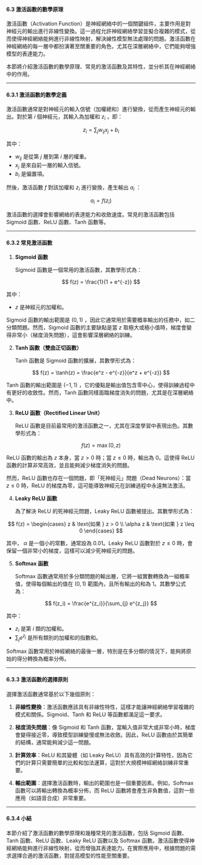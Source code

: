 #### **6.3 激活函數的數學原理**

激活函數（Activation Function）是神經網絡中的一個關鍵組件，主要作用是對神經元的輸出進行非線性變換。這一過程允許神經網絡學習並擬合複雜的模式，從而使得神經網絡能夠進行非線性映射，解決線性模型無法處理的問題。激活函數在神經網絡的每一層中都扮演著至關重要的角色，尤其在深層網絡中，它們能夠增強模型的表達能力。

本節將介紹激活函數的數學原理、常見的激活函數及其特性，並分析其在神經網絡中的作用。

---

#### **6.3.1 激活函數的數學定義**

激活函數通常是對神經元的輸入信號（加權總和）進行變換，從而產生神經元的輸出。對於第  $i$  個神經元，其輸入為加權和  $z_i$ ，即：


$$
z_i = \sum_{j} w_{ij} x_j + b_i
$$


其中：
-  $w_{ij}$  是從第  $j$  層到第  $i$  層的權重。
-  $x_j$  是來自前一層的輸入信號。
-  $b_i$  是偏置項。

然後，激活函數  $f$  對該加權和  $z_i$  進行變換，產生輸出  $a_i$ ：


$$
a_i = f(z_i)
$$


激活函數的選擇會影響網絡的表達能力和收斂速度。常見的激活函數包括 Sigmoid 函數、ReLU 函數、Tanh 函數等。

---

#### **6.3.2 常見激活函數**

1. **Sigmoid 函數**

   Sigmoid 函數是一個常用的激活函數，其數學形式為：


$$
   f(z) = \frac{1}{1 + e^{-z}}
$$


   其中：
   -  $z$  是神經元的加權和。

   Sigmoid 函數的輸出範圍是  $(0, 1)$ ，因此它通常用於需要概率輸出的任務中，如二分類問題。然而，Sigmoid 函數的主要缺點是當  $z$  取極大或極小值時，梯度會變得非常小（梯度消失問題），這會影響深層網絡的訓練。

2. **Tanh 函數（雙曲正切函數）**

   Tanh 函數是 Sigmoid 函數的擴展，其數學形式為：


$$
   f(z) = \tanh(z) = \frac{e^z - e^{-z}}{e^z + e^{-z}}
$$


   Tanh 函數的輸出範圍是  $(-1, 1)$ ，它的優點是輸出值包含零中心，使得訓練過程中有更好的收斂性。然而，Tanh 函數同樣面臨梯度消失的問題，尤其是在深層網絡中。

3. **ReLU 函數（Rectified Linear Unit）**

   ReLU 函數是目前最常用的激活函數之一，尤其在深度學習中表現出色。其數學形式為：


$$
   f(z) = \max(0, z)
$$


   ReLU 函數的輸出為  $z$  本身，當  $z > 0$  時；當  $z \leq 0$  時，輸出為 0。這使得 ReLU 函數的計算非常高效，並且能夠減少梯度消失的問題。

   然而，ReLU 函數也存在一個問題，即「死神經元」問題（Dead Neurons）：當  $z \leq 0$  時，ReLU 的梯度為零，這可能導致神經元在訓練過程中永遠無法激活。

4. **Leaky ReLU 函數**

   為了解決 ReLU 的死神經元問題，Leaky ReLU 函數被提出。其數學形式為：


$$
   f(z) = \begin{cases} 
   z & \text{如果 } z > 0 \\
   \alpha z & \text{如果 } z \leq 0
   \end{cases}
$$


   其中， $\alpha$  是一個小的常數，通常設為 0.01。Leaky ReLU 函數對於  $z \leq 0$  時，會保留一個非常小的梯度，這樣可以減少死神經元的問題。

5. **Softmax 函數**

   Softmax 函數通常用於多分類問題的輸出層，它將一組實數轉換為一組概率值，使得每個輸出的值在  $(0, 1)$  範圍內，且所有輸出的和為 1。其數學公式為：


$$
   f(z_i) = \frac{e^{z_i}}{\sum_{j} e^{z_j}}
$$


   其中：
   -  $z_i$  是第  $i$  類的加權和。
   -  $\sum_{j} e^{z_j}$  是所有類別的加權和的指數和。

   Softmax 函數常用於神經網絡的最後一層，特別是在多分類的情況下，能夠將原始的得分轉換為概率分佈。

---

#### **6.3.3 激活函數的選擇原則**

選擇激活函數通常基於以下幾個原則：

1. **非線性變換**：激活函數應該具有非線性特性，這樣才能讓神經網絡學習複雜的模式和關係。Sigmoid、Tanh 和 ReLU 等函數都滿足這一要求。

2. **梯度消失問題**：像 Sigmoid 和 Tanh 函數，當輸入值非常大或非常小時，梯度會變得接近零，導致模型訓練變慢或無法收斂。因此，ReLU 函數由於其簡單的結構，通常能夠減少這一問題。

3. **計算效率**：ReLU 和其變體（如 Leaky ReLU）具有高效的計算特性，因為它們的計算只需要簡單的比較和加法運算，這對於大規模神經網絡訓練非常重要。

4. **輸出範圍**：選擇激活函數時，輸出的範圍也是一個重要因素。例如，Softmax 函數可以將輸出轉換為概率分佈，而 ReLU 函數將會產生非負數值，這對一些應用（如語音合成）非常重要。

---

#### **6.3.4 小結**

本節介紹了激活函數的數學原理和幾種常見的激活函數，包括 Sigmoid 函數、Tanh 函數、ReLU 函數、Leaky ReLU 函數以及 Softmax 函數。激活函數使得神經網絡能夠進行非線性映射，從而增強其表達能力。在實際應用中，根據問題的需求選擇合適的激活函數，對提高模型的性能至關重要。